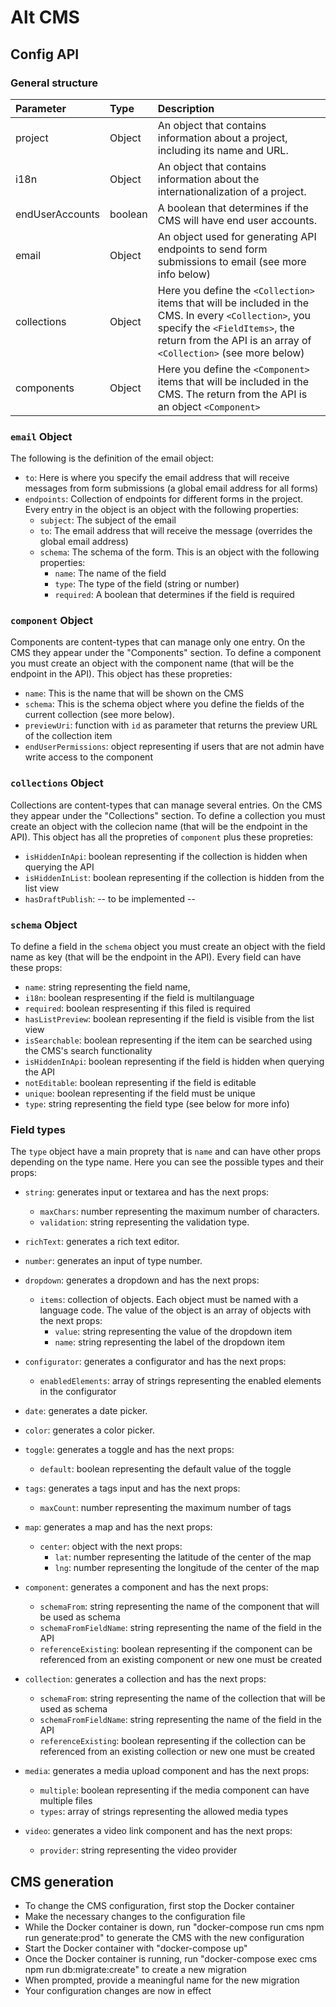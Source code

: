 # Alt CMS

## Config API

### General structure

| Parameter    | Type              | Description |
|:-------------|:------------------|:------------|
| project      | Object            | An object that contains information about a project, including its name and URL.
| i18n | Object  | An object that contains information about the internationalization of a project.
| endUserAccounts | boolean | A boolean that determines if the CMS will have end user accounts. |
| email           | Object     | An object used for generating API endpoints to send form submissions to email (see more info below) |
| collections           | Object | Here you define the `<Collection>` items that will be included in the CMS. In every `<Collection>`, you specify the `<FieldItems>`, the return from the API is an array of `<Collection>` (see more below)|
| components | Object | Here you define the `<Component>` items that will be included in the CMS. The return from the API is an object `<Component>` |


### `email` Object
The following is the definition of the email object:
- `to`: Here is where you specify the email address that will receive messages from form submissions (a global email address for all forms)
- `endpoints`: Collection of endpoints for different forms in the project. Every entry in the object is an object with the following properties:
    - `subject`: The subject of the email
    - `to`: The email address that will receive the message (overrides the global email address)
    - `schema`: The schema of the form. This is an object with the following properties:
        - `name`: The name of the field
        - `type`: The type of the field (string or number)
        - `required`: A boolean that determines if the field is required
        

### `component` Object
Components are content-types that can manage only one entry. On the CMS they appear under the "Components" section.
To define a component you must create an object with the component name (that will be the endpoint in the API).
This object has these propreties:
- `name`: This is the name that will be shown on the CMS
- `schema`: This is the schema object where you define the fields of the current collection (see more below).
- `previewUri`: function with `id` as parameter that returns the preview URL of the collection item
- `endUserPermissions`: object representing if users that are not admin have write access to the component


### `collections` Object
Collections are content-types that can manage several entries. On the CMS they appear under the "Collections" section.
To define a collection you must create an object with the collecion name (that will be the endpoint in the API). 
This object has all the propreties of `component` plus these propreties: 
- `isHiddenInApi`: boolean representing if the collection is hidden when querying the API
- `isHiddenInList`: boolean representing if the collection is hidden from the list view
- `hasDraftPublish`: -- to be implemented --


### `schema` Object
To define a field in the `schema` object you must create an object with the field name as key (that will be the endpoint in the API).
Every field can have these props: 
- `name`: string representing the field name,
- `i18n`: boolean respresenting if the field is multilanguage
- `required`: boolean respresenting if this filed is required
- `hasListPreview`: boolean representing if the field is visible from the list view
- `isSearchable`: boolean representing if the item can be searched using the CMS's search functionality
- `isHiddenInApi`: boolean representing if the field is hidden when querying the API
- `notEditable`: boolean representing if the field is editable
- `unique`: boolean representing if the field must be unique
- `type`: string representing the field type (see below for more info)


### Field types
The `type` object have a main proprety that is `name` and can have other props depending on the type name. Here you can see the possible types and their props:
- `string`: generates input or textarea and has the next props:
  - `maxChars`: number representing the maximum number of characters. 
  - `validation`: string representing the validation type.

- `richText`: generates a rich text editor.

- `number`: generates an input of type number.

- `dropdown`: generates a dropdown and has the next props:
  - `items`: collection of objects. Each object must be named with a language code. The value of the object is an array of objects with the next props:
    - `value`: string representing the value of the dropdown item
    - `name`: string representing the label of the dropdown item


- `configurator`: generates a configurator and has the next props:
  - `enabledElements`: array of strings representing the enabled elements in the configurator

- `date`: generates a date picker.

- `color`: generates a color picker.

- `toggle`: generates a toggle and has the next props:
  - `default`: boolean representing the default value of the toggle

- `tags`: generates a tags input and has the next props:
    - `maxCount`: number representing the maximum number of tags

- `map`: generates a map and has the next props:
  - `center`: object with the next props:
    - `lat`: number representing the latitude of the center of the map
    - `lng`: number representing the longitude of the center of the map


- `component`: generates a component and has the next props:
  - `schemaFrom`: string representing the name of the component that will be used as schema
  - `schemaFromFieldName`: string representing the name of the field in the API
  - `referenceExisting`: boolean representing if the component can be referenced from an existing component or new one must be created

- `collection`: generates a collection and has the next props:
  - `schemaFrom`: string representing the name of the collection that will be used as schema
  - `schemaFromFieldName`: string representing the name of the field in the API
  - `referenceExisting`: boolean representing if the collection can be referenced from an existing collection or new one must be created

- `media`: generates a media upload component and has the next props:
  - `multiple`: boolean representing if the media component can have multiple files
  - `types`: array of strings representing the allowed media types

- `video`: generates a video link component and has the next props:
  - `provider`: string representing the video provider 



## CMS generation
- To change the CMS configuration, first stop the Docker container
- Make the necessary changes to the configuration file
- While the Docker container is down, run "docker-compose run cms npm run generate:prod" to generate the CMS with the new configuration
- Start the Docker container with "docker-compose up"
- Once the Docker container is running, run "docker-compose exec cms npm run db:migrate:create" to create a new migration
- When prompted, provide a meaningful name for the new migration
- Your configuration changes are now in effect
